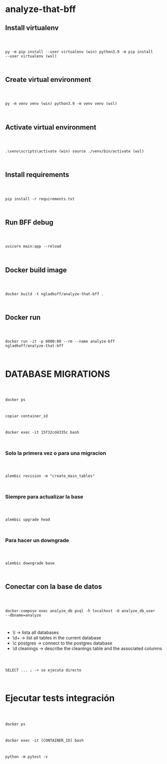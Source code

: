 # analyze-that-bff

## Install virtualenv
<code>

py -m pip install --user virtualenv (win)
python3.9 -m pip install --user virtualenv (wsl)

</code>

## Create virtual environment
<code>

py -m venv venv (win)
python3.9 -m venv venv (wsl)

</code>

## Activate virtual environment
<code>

.\venv\scripts\activate (win)
source ./venv/bin/activate (wsl)

</code>

## Install requirements
<code>

pip install -r requirements.txt

</code>

## Run BFF debug
<code>

uvicorn main:app --reload

</code>

## Docker build image
<code>

docker build -t ngladkoff/analyze-that-bff .

</code>

## Docker run
<code>

docker run -it -p 8000:80 --rm --name analyze-bff ngladkoff/analyze-that-bff

</code>

# DATABASE MIGRATIONS

<code>

docker ps

copiar container_id

docker exec -it 15f32cd4335c bash

</code>

### Solo la primera vez o para una migracion
<code>

alembic revision -m "create_main_tables"

</code>

### Siempre para actualizar la base
<code>

alembic upgrade head

</code>

### Para hacer un downgrade
<code>

alembic downgrade base

</code>


## Conectar con la base de datos
<code>

docker-compose exec analyze_db psql -h localhost -U analyze_db_user --dbname=analyze

</code>

- \l -> lista all databases
- \d+ -> list all tables in the current database
- \c postgres -> connect to the postgres database
- \d cleanings -> describe the cleanings table and the associated columns

<code>

SELECT ... ; -> se ejecuta directo

</code>


# Ejecutar tests integración
<code>

docker ps

docker exec -it [CONTAINER_ID] bash

python -m pytest -v

</code>

